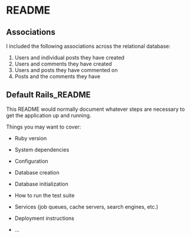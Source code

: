 # README

## Associations
I included the following associations across the relational database:
1. Users and individual posts they have created
2. Users and comments they have created
3. Users and posts they have commented on
4. Posts and the comments they have

## Default Rails_README

This README would normally document whatever steps are necessary to get the
application up and running.

Things you may want to cover:

* Ruby version

* System dependencies

* Configuration

* Database creation

* Database initialization

* How to run the test suite

* Services (job queues, cache servers, search engines, etc.)

* Deployment instructions

* ...
